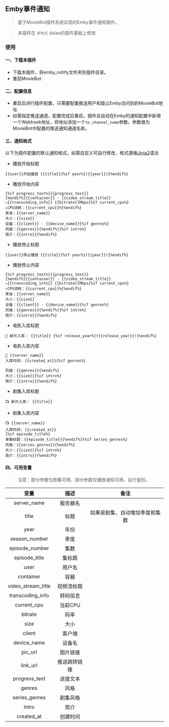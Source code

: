 ## Emby事件通知

> 基于MovieBot插件系统实现的Emby事件通知插件。

> 本插件在 `多吃点` dalao的插件基础上修改

### 使用

#### 一、下载本插件

- 下载本插件，将emby_notify文件夹到插件目录。
- 重启MovieBot

#### 二、配置信息

- 重启后进行插件配置，只需要配置推送用户和能让Emby访问到的MovieBot地址
- 如需指定推送通道，配置完成后重启，插件会自动在Emby的通知配置中新增一个Webhook地址，将地址添加一个`to_channel_name`参数，参数值为MovieBot中配置的推送通知通道名称。

#### 三、通知格式

以下为插件配置的默认通知格式，如需自定义可自行修改，格式遵循[Jinja2](https://docs.jinkan.org/docs/jinja2/)语法

- 播放开始标题
```jinja2
{{user}}开始播放 {{title}}{%if year%}({{year}}){%endif%}
```

- 播放开始内容
```jinja2
{%if progress_text%}{{progress_text}}
{%endif%}{{container}} · {{video_stream_title}}
⤷{{transcoding_info}} {{bitrate}}Mbps{%if current_cpu%}
⤷CPU消耗：{{current_cpu}}%{%endif%}
来自：{{server_name}}
大小：{{size}}
设备：{{client}} · {{device_name}}{%if genres%}
风格：{{genres}}{%endif%}{%if intro%}
简介：{{intro}}{%endif%}
```

- 播放停止标题
```jinja2
{{user}}停止播放 {{title}}{%if year%}({{year}}){%endif%}
```

- 播放停止内容
```jinja2
{%if progress_text%}{{progress_text}}
{%endif%}{{container}} · {{video_stream_title}}
⤷{{transcoding_info}} {{bitrate}}Mbps{%if current_cpu%}
⤷CPU消耗：{{current_cpu}}%{%endif%}
来自：{{server_name}}
大小：{{size}}
设备：{{client}} · {{device_name}}{%if genres%}
风格：{{genres}}{%endif%}{%if intro%}
简介：{{intro}}{%endif%}
```

- 电影入库标题
```jinja2
🍟 新片入库： {{title}} {%if release_year%}({{release_year}}){%endif%}
```

- 电影入库内容
```jinja2
🍟 {{server_name}}
入库时间: {{created_at}}{%if genres%}

风格：{{genres}}{%endif%}
大小：{{size}}{%if intro%}
简介：{{intro}}{%endif%}
```

- 剧集入库标题
```jinja2
📺 新片入库： {{title}}
```

- 剧集入库内容
```jinja2
📺 {{server_name}}
入库时间: {{created_at}}
{%if episode_title%}
单集标题：{{episode_title}}{%endif%}{%if series_genres%}
风格：{{series_genres}}{%endif%}
大小：{{size}}{%if intro%}
简介：{{intro}}{%endif%}
```

#### 四、可用变量

> 注意：部分参数仅剧集可用，部分参数仅播放通知可用，自行鉴别。

|         变量         |   描述   |       备注        |
|:------------------:|:------:|:---------------:|
|    server_name     |  服务器名  |
|       title        |   标题   | 如果是剧集，自动增加季度和集数 |
|        year        |   年份   |
|   season_number    |   季度   |
|   episode_number   |   集数   |
|   episode_title    |  集标题   |
|        user        |  用户名   |
|     container      |   容器   |
| video_stream_title | 视频流标题  |
|  transcoding_info  |  转码信息  |
|    current_cpu     | 当前CPU  |
|      bitrate       |   码率   |
|        size        |   大小   |
|       client       |  客户端   |
|    device_name     |  设备名   |
|      pic_url       |  图片链接  |
|      link_url      | 推送跳转链接 |
|   progress_text    |  进度文本  |
|       genres       |   风格   |
|   series_genres    |  剧集风格  |
|       intro        |   简介   |
|     created_at     |  创建时间  |

